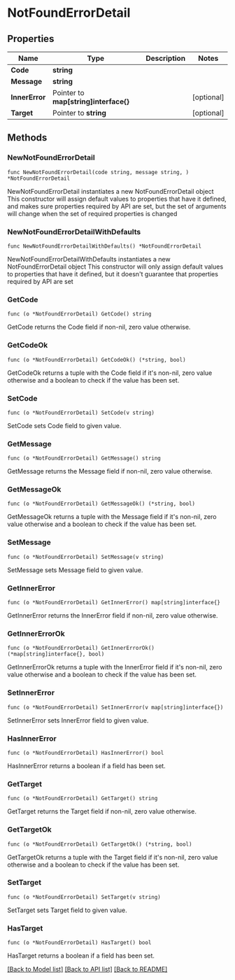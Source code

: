 # NotFoundErrorDetail

## Properties

Name | Type | Description | Notes
------------ | ------------- | ------------- | -------------
**Code** | **string** |  | 
**Message** | **string** |  | 
**InnerError** | Pointer to **map[string]interface{}** |  | [optional] 
**Target** | Pointer to **string** |  | [optional] 

## Methods

### NewNotFoundErrorDetail

`func NewNotFoundErrorDetail(code string, message string, ) *NotFoundErrorDetail`

NewNotFoundErrorDetail instantiates a new NotFoundErrorDetail object
This constructor will assign default values to properties that have it defined,
and makes sure properties required by API are set, but the set of arguments
will change when the set of required properties is changed

### NewNotFoundErrorDetailWithDefaults

`func NewNotFoundErrorDetailWithDefaults() *NotFoundErrorDetail`

NewNotFoundErrorDetailWithDefaults instantiates a new NotFoundErrorDetail object
This constructor will only assign default values to properties that have it defined,
but it doesn't guarantee that properties required by API are set

### GetCode

`func (o *NotFoundErrorDetail) GetCode() string`

GetCode returns the Code field if non-nil, zero value otherwise.

### GetCodeOk

`func (o *NotFoundErrorDetail) GetCodeOk() (*string, bool)`

GetCodeOk returns a tuple with the Code field if it's non-nil, zero value otherwise
and a boolean to check if the value has been set.

### SetCode

`func (o *NotFoundErrorDetail) SetCode(v string)`

SetCode sets Code field to given value.


### GetMessage

`func (o *NotFoundErrorDetail) GetMessage() string`

GetMessage returns the Message field if non-nil, zero value otherwise.

### GetMessageOk

`func (o *NotFoundErrorDetail) GetMessageOk() (*string, bool)`

GetMessageOk returns a tuple with the Message field if it's non-nil, zero value otherwise
and a boolean to check if the value has been set.

### SetMessage

`func (o *NotFoundErrorDetail) SetMessage(v string)`

SetMessage sets Message field to given value.


### GetInnerError

`func (o *NotFoundErrorDetail) GetInnerError() map[string]interface{}`

GetInnerError returns the InnerError field if non-nil, zero value otherwise.

### GetInnerErrorOk

`func (o *NotFoundErrorDetail) GetInnerErrorOk() (*map[string]interface{}, bool)`

GetInnerErrorOk returns a tuple with the InnerError field if it's non-nil, zero value otherwise
and a boolean to check if the value has been set.

### SetInnerError

`func (o *NotFoundErrorDetail) SetInnerError(v map[string]interface{})`

SetInnerError sets InnerError field to given value.

### HasInnerError

`func (o *NotFoundErrorDetail) HasInnerError() bool`

HasInnerError returns a boolean if a field has been set.

### GetTarget

`func (o *NotFoundErrorDetail) GetTarget() string`

GetTarget returns the Target field if non-nil, zero value otherwise.

### GetTargetOk

`func (o *NotFoundErrorDetail) GetTargetOk() (*string, bool)`

GetTargetOk returns a tuple with the Target field if it's non-nil, zero value otherwise
and a boolean to check if the value has been set.

### SetTarget

`func (o *NotFoundErrorDetail) SetTarget(v string)`

SetTarget sets Target field to given value.

### HasTarget

`func (o *NotFoundErrorDetail) HasTarget() bool`

HasTarget returns a boolean if a field has been set.


[[Back to Model list]](../README.md#documentation-for-models) [[Back to API list]](../README.md#documentation-for-api-endpoints) [[Back to README]](../README.md)


